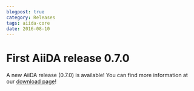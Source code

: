 ```yaml
---
blogpost: true
category: Releases
tags: aiida-core
date: 2016-08-10
---
```


# First AiiDA release 0.7.0

A new AiiDA release (0.7.0) is available! You can find more information at our [download page](https://www.aiida.net/download/)!
